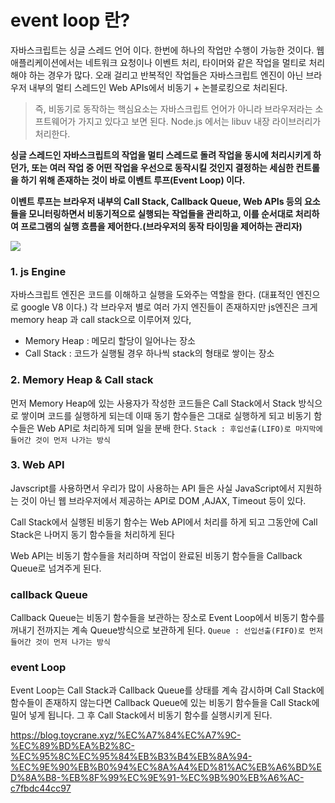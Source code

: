 # event loop 란?

자바스크립트는 싱글 스레드 언어 이다. 한번에 하나의 작업만 수행이 가능한 것이다.
웹 애플리케이션에서는 네트워크 요청이나 이벤트 처리, 타이머와 같은 작업을 멀티로 처리해야 하는 경우가 많다.
오래 걸리고 반복적인 작업들은 자바스크립트 엔진이 아닌 브라우저 내부의 멀티 스레드인 Web APIs에서 비동기 + 논블로킹으로 처리된다.

> 즉, 비동기로 동작하는 핵심요소는 자바스크립트 언어가 아니라 브라우저라는 소프트웨어가 가지고 있다고 보면 된다. Node.js 에서는 libuv 내장 라이브러리가 처리한다.

**싱글 스레드인 자바스크립트의 작업을 멀티 스레드로 돌려 작업을 동시에 처리시키게 하던가, 또는 여러 작업 중 어떤 작업을 우선으로 동작시킬 것인지 결정하는 세심한 컨트롤을 하기 위해 존재하는 것이 바로 이벤트 루프(Event Loop) 이다.**

**이벤트 루프는 브라우저 내부의 Call Stack, Callback Queue, Web APIs 등의 요소들을 모니터링하면서 비동기적으로 실행되는 작업들을 관리하고, 이를 순서대로 처리하여 프로그램의 실행 흐름을 제어한다.(브라우저의 동작 타이밍을 제어하는 관리자)**

<img src="https://miro.medium.com/v2/resize:fit:720/0*6T6KIVRkN9nWb3QU.gif">

### 1. js Engine

자바스크립트 엔진은 코드를 이해하고 실행을 도와주는 역할을 한다. (대표적인 엔진으로 google V8 이다.)
각 브라우저 별로 여러 가지 엔진들이 존재하지만 js엔진은 크게 memory heap 과 call stack으로 이루어져 있다,

- Memory Heap : 메모리 할당이 일어나는 장소
- Call Stack : 코드가 실행될 경우 하나씩 stack의 형태로 쌓이는 장소

### 2. Memory Heap & Call stack

먼저 Memory Heap에 있는 사용자가 작성한 코드들은 Call Stack에서 Stack 방식으로 쌓이며 코드를 실행하게 되는데 이때 동기 함수들은 그대로 실행하게 되고 비동기 함수들은 Web API로 처리하게 되며 일을 분배 한다.
`Stack : 후입선출(LIFO)로 마지막에 들어간 것이 먼저 나가는 방식`

### 3. Web API

Javscript를 사용하면서 우리가 많이 사용하는 API 들은 사실 JavaScript에서 지원하는 것이 아닌 웹 브라우저에서 제공하는 API로 DOM ,AJAX, Timeout 등이 있다.

Call Stack에서 실행된 비동기 함수는 Web API에서 처리를 하게 되고 그동안에 Call Stack은 나머지 동기 함수들을 처리하게 된다

Web API는 비동기 함수들을 처리하며 작업이 완료된 비동기 함수들을 Callback Queue로 넘겨주게 된다.

### callback Queue

Callback Queue는 비동기 함수들을 보관하는 장소로 Event Loop에서 비동기 함수를 꺼내기 전까지는 계속 Queue방식으로 보관하게 된다.
`Queue : 선입선출(FIFO)로 먼저 들어간 것이 먼저 나가는 방식`

### event Loop

Event Loop는 Call Stack과 Callback Queue를 상태를 계속 감시하며 Call Stack에 함수들이 존재하지 않는다면 Callback Queue에 있는 비동기 함수들을 Call Stack에 밀어 넣게 됩니다. 그 후 Call Stack에서 비동기 함수를 실행시키게 된다.

https://blog.toycrane.xyz/%EC%A7%84%EC%A7%9C-%EC%89%BD%EA%B2%8C-%EC%95%8C%EC%95%84%EB%B3%B4%EB%8A%94-%EC%9E%90%EB%B0%94%EC%8A%A4%ED%81%AC%EB%A6%BD%ED%8A%B8-%EB%8F%99%EC%9E%91-%EC%9B%90%EB%A6%AC-c7fbdc44cc97
